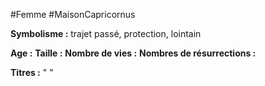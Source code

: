 #Femme #MaisonCapricornus 

**Symbolisme :** trajet passé, protection, lointain

**Age :**
**Taille :**
**Nombre de vies :**
**Nombres de résurrections :**

**Titres :** 
"
"

